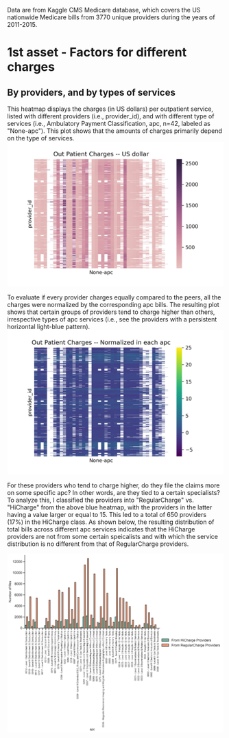 Data are from Kaggle CMS Medicare database, which covers the US nationwide Medicare bills from 3770 unique providers during the years of 2011-2015. 
# 1st asset - Factors for different charges
## By providers, and by types of services
This heatmap displays the charges (in US dollars) per outpatient service, listed with different providers (i.e., provider_id), and with different type of services (i.e., Ambulatory Payment Classification, apc, n=42, labeled as "None-apc"). This plot shows that the amounts of charges primarily depend on the type of services.  
![Figure1](OutPatientCharges.png)     


To evaluate if every provider charges equally compared to the peers, all the charges were normalized by the corresponding apc bills. The resulting plot shows that certain groups of providers tend to charge higher than others, irrespective types of apc services (i.e., see the providers with a persistent horizontal light-blue pattern).   
![Figure2](OutPatientChargesNorm.png)

For these providers who tend to charge higher, do they file the claims more on some specific apc? In other words, are they tied to a certain specialists? To analyze this, I classified the providers into "RegularCharge" vs. "HiCharge" from the above blue heatmap, with the providers in the latter having a value larger or equal to 15. This led to a total of 650 providers (17%) in the HiCharge class. As shown below, the resulting distribution of total bills across different apc services indicates that the HiCharge providers are not from some certain speicalists and with which the service distribution is no different from that of RegularCharge providers.      

![Figure3](Providersbyapc.png)

